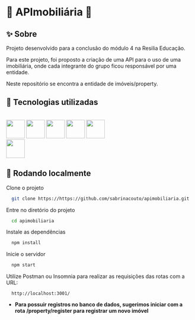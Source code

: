 # 🏡 APImobiliária 🏡

## ✨ Sobre

Projeto desenvolvido para a conclusão do módulo 4 na Resilia Educação.

Para este projeto, foi proposto a criação de uma API para o uso de uma imobiliária, onde cada integrante do grupo ficou responsável por uma entidade.

Neste repositório se encontra a entidade de imóveis/property.

## 🔮 Tecnologias utilizadas

<br>
<img src="https://cdn.jsdelivr.net/gh/devicons/devicon/icons/nodejs/nodejs-original-wordmark.svg" width="50" height="50">
<img src="https://cdn.icon-icons.com/icons2/2108/PNG/512/javascript_icon_130900.png"  width="50" height="50"/>
<img src="https://cdn.jsdelivr.net/gh/devicons/devicon/icons/sqlite/sqlite-original-wordmark.svg" width="50" height="50"/>
<img src="https://cdn.jsdelivr.net/gh/devicons/devicon/icons/sequelize/sequelize-original-wordmark.svg" width="50" height="50" />
<img src="https://cdn.jsdelivr.net/gh/devicons/devicon/icons/npm/npm-original-wordmark.svg" width="50" height="50" />
<br>
<img src="https://cdn.jsdelivr.net/gh/devicons/devicon/icons/express/express-original-wordmark.svg" width="50" height="50" />
<br>

## 💬 Rodando localmente

Clone o projeto

```bash
  git clone https://https://github.com/sabrinacouto/apimobiliaria.git
```

Entre no diretório do projeto

```bash
  cd apimobiliaria
```

Instale as dependências

```bash
  npm install
```

Inicie o servidor

```bash
  npm start
```

Utilize Postman ou Insomnia para realizar
as requisições das rotas com a URL:

```endpoint
  http://localhost:3001/
```

- **Para possuir registros no banco de dados, sugerimos iniciar com a rota /property/register para registrar um novo imóvel**
